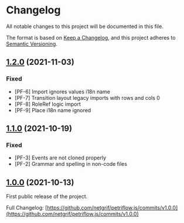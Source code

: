 # Changelog
All notable changes to this project will be documented in this file.

The format is based on [Keep a Changelog](https://keepachangelog.com/en/1.0.0/),
and this project adheres to [Semantic Versioning](https://semver.org/spec/v2.0.0.html).


## [1.2.0](https://github.com/netgrif/petriflow.js/releases/tag/v1.2.0) (2021-11-03)

### Fixed 
 - [PF-6] Import ignores values i18n name
 - [PF-7] Transition layout legacy imports with rows and cols 0
 - [PF-8] RoleRef logic import
 - [PF-9] Place i18n name ignored
 
## [1.1.0](https://github.com/netgrif/petriflow.js/releases/tag/v1.1.0) (2021-10-19)

### Fixed
 - [PF-3] Events are not cloned properly
 - [PF-2] Grammar and spelling in non-code files

## [1.0.0](https://github.com/netgrif/petriflow.js/releases/tag/v1.0.0) (2021-10-13)

First public release of the project.

Full Changelog: [https://github.com/netgrif/petriflow.js/commits/v1.0.0](https://github.com/netgrif/petriflow.js/commits/v1.0.0)


[comment]: <> (Template)

[comment]: <> (## [version]&#40;https://github.com/netgrif/petriflow.js/releases/tag/v&#41; - date)

[comment]: <> (### Added )

[comment]: <> (for new features.)

[comment]: <> (### Changed )

[comment]: <> (for changes in existing functionality.)

[comment]: <> (### Deprecated )

[comment]: <> (for soon-to-be removed features.)

[comment]: <> (### Removed )

[comment]: <> (for now removed features.)

[comment]: <> (### Fixed )

[comment]: <> (for any bug fixes.)

[comment]: <> (### Security)

[comment]: <> (in case of vulnerabilities.)
